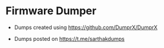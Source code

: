 # Firmware Dumper

- Dumps created using https://github.com/DumprX/DumprX

- Dumps posted on https://t.me/sarthakdumps
